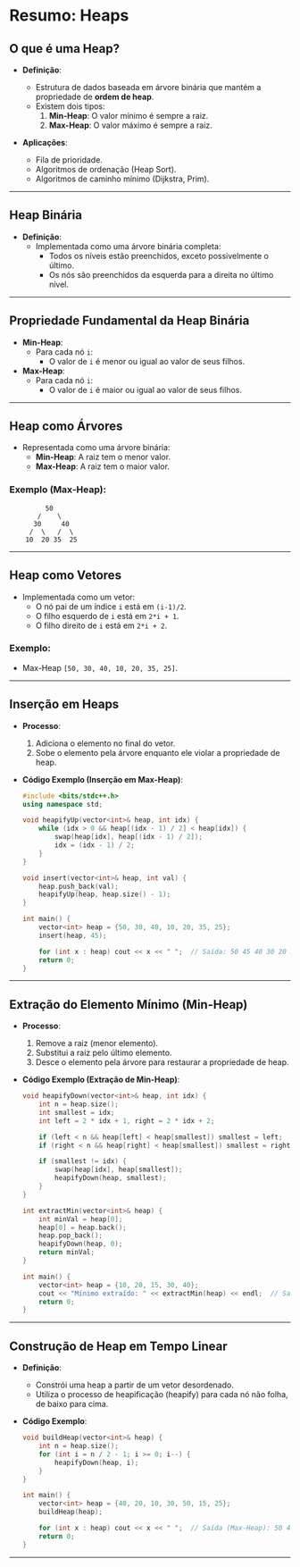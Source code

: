 # Resumo: Heaps

## O que é uma Heap?
- **Definição**:
  - Estrutura de dados baseada em árvore binária que mantém a propriedade de **ordem de heap**.
  - Existem dois tipos:
    1. **Min-Heap**: O valor mínimo é sempre a raiz.
    2. **Max-Heap**: O valor máximo é sempre a raiz.

- **Aplicações**:
  - Fila de prioridade.
  - Algoritmos de ordenação (Heap Sort).
  - Algoritmos de caminho mínimo (Dijkstra, Prim).

---

## Heap Binária
- **Definição**:
  - Implementada como uma árvore binária completa:
    - Todos os níveis estão preenchidos, exceto possivelmente o último.
    - Os nós são preenchidos da esquerda para a direita no último nível.

---

## Propriedade Fundamental da Heap Binária
- **Min-Heap**:
  - Para cada nó `i`:
    - O valor de `i` é menor ou igual ao valor de seus filhos.
- **Max-Heap**:
  - Para cada nó `i`:
    - O valor de `i` é maior ou igual ao valor de seus filhos.

---

## Heap como Árvores
- Representada como uma árvore binária:
  - **Min-Heap**: A raiz tem o menor valor.
  - **Max-Heap**: A raiz tem o maior valor.

### Exemplo (Max-Heap):
```
         50
       /    \
      30     40
     /  \   /  \
    10  20 35  25
```

---

## Heap como Vetores
- Implementada como um vetor:
  - O nó pai de um índice `i` está em `(i-1)/2`.
  - O filho esquerdo de `i` está em `2*i + 1`.
  - O filho direito de `i` está em `2*i + 2`.

### Exemplo:
- Max-Heap `[50, 30, 40, 10, 20, 35, 25]`.

---

## Inserção em Heaps
- **Processo**:
  1. Adiciona o elemento no final do vetor.
  2. Sobe o elemento pela árvore enquanto ele violar a propriedade de heap.

- **Código Exemplo (Inserção em Max-Heap)**:
  ```cpp
  #include <bits/stdc++.h>
  using namespace std;

  void heapifyUp(vector<int>& heap, int idx) {
      while (idx > 0 && heap[(idx - 1) / 2] < heap[idx]) {
          swap(heap[idx], heap[(idx - 1) / 2]);
          idx = (idx - 1) / 2;
      }
  }

  void insert(vector<int>& heap, int val) {
      heap.push_back(val);
      heapifyUp(heap, heap.size() - 1);
  }

  int main() {
      vector<int> heap = {50, 30, 40, 10, 20, 35, 25};
      insert(heap, 45);

      for (int x : heap) cout << x << " ";  // Saída: 50 45 40 30 20 35 25 10
      return 0;
  }
  ```

---

## Extração do Elemento Mínimo (Min-Heap)
- **Processo**:
  1. Remove a raiz (menor elemento).
  2. Substitui a raiz pelo último elemento.
  3. Desce o elemento pela árvore para restaurar a propriedade de heap.

- **Código Exemplo (Extração de Min-Heap)**:
  ```cpp
  void heapifyDown(vector<int>& heap, int idx) {
      int n = heap.size();
      int smallest = idx;
      int left = 2 * idx + 1, right = 2 * idx + 2;

      if (left < n && heap[left] < heap[smallest]) smallest = left;
      if (right < n && heap[right] < heap[smallest]) smallest = right;

      if (smallest != idx) {
          swap(heap[idx], heap[smallest]);
          heapifyDown(heap, smallest);
      }
  }

  int extractMin(vector<int>& heap) {
      int minVal = heap[0];
      heap[0] = heap.back();
      heap.pop_back();
      heapifyDown(heap, 0);
      return minVal;
  }

  int main() {
      vector<int> heap = {10, 20, 15, 30, 40};
      cout << "Mínimo extraído: " << extractMin(heap) << endl;  // Saída: 10
      return 0;
  }
  ```

---

## Construção de Heap em Tempo Linear
- **Definição**:
  - Constrói uma heap a partir de um vetor desordenado.
  - Utiliza o processo de heapificação (heapify) para cada nó não folha, de baixo para cima.

- **Código Exemplo**:
  ```cpp
  void buildHeap(vector<int>& heap) {
      int n = heap.size();
      for (int i = n / 2 - 1; i >= 0; i--) {
          heapifyDown(heap, i);
      }
  }

  int main() {
      vector<int> heap = {40, 20, 10, 30, 50, 15, 25};
      buildHeap(heap);

      for (int x : heap) cout << x << " ";  // Saída (Max-Heap): 50 40 25 30 20 15 10
      return 0;
  }
  ```

---